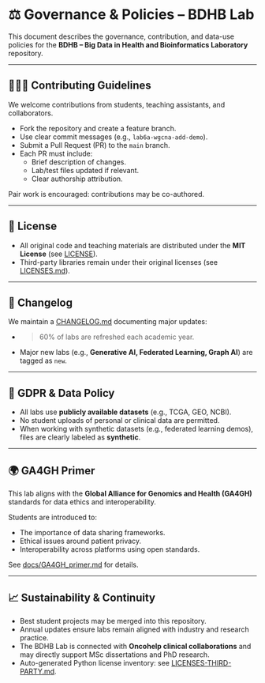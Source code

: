 # ⚖️ Governance & Policies – BDHB Lab

This document describes the governance, contribution, and data-use policies for the **BDHB – Big Data in Health and Bioinformatics Laboratory** repository.

---

## 🧑‍🤝‍🧑 Contributing Guidelines
We welcome contributions from students, teaching assistants, and collaborators.

- Fork the repository and create a feature branch.  
- Use clear commit messages (e.g., `lab6a-wgcna-add-demo`).  
- Submit a Pull Request (PR) to the `main` branch.  
- Each PR must include:
  - Brief description of changes.  
  - Lab/test files updated if relevant.  
  - Clear authorship attribution.  

Pair work is encouraged: contributions may be co-authored.

---

## 📜 License
- All original code and teaching materials are distributed under the **MIT License** (see [LICENSE](LICENSE)).  
- Third-party libraries remain under their original licenses (see [LICENSES.md](LICENSES.md)).  

---

## 📓 Changelog
We maintain a [CHANGELOG.md](CHANGELOG.md) documenting major updates:  
- >60% of labs are refreshed each academic year.  
- Major new labs (e.g., **Generative AI, Federated Learning, Graph AI**) are tagged as `new`.  

---

## 🔐 GDPR & Data Policy
- All labs use **publicly available datasets** (e.g., TCGA, GEO, NCBI).  
- No student uploads of personal or clinical data are permitted.  
- When working with synthetic datasets (e.g., federated learning demos), files are clearly labeled as **synthetic**.  

---

## 🌍 GA4GH Primer
This lab aligns with the **Global Alliance for Genomics and Health (GA4GH)** standards for data ethics and interoperability.  

Students are introduced to:
- The importance of data sharing frameworks.  
- Ethical issues around patient privacy.  
- Interoperability across platforms using open standards.  

See [docs/GA4GH_primer.md](docs/GA4GH_primer.md) for details.

---

## 📈 Sustainability & Continuity
- Best student projects may be merged into this repository.  
- Annual updates ensure labs remain aligned with industry and research practice.  
- The BDHB Lab is connected with **Oncohelp clinical collaborations** and may directly support MSc dissertations and PhD research.
- Auto-generated Python license inventory: see [LICENSES-THIRD-PARTY.md](LICENSES-THIRD-PARTY.md).
